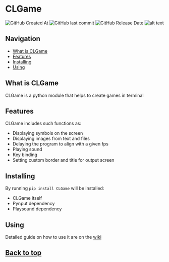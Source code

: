 # CLGame
![GitHub Created At](https://img.shields.io/github/created-at/K0RSY/CLGame) ![GitHub last commit](https://img.shields.io/github/last-commit/K0RSY/CLGame) ![GitHub Release Date](https://img.shields.io/github/release-date/K0RSY/CLGame)
![alt text](https://i.imgur.com/YAWAtC4.png)

## Navigation
- [What is CLGame](#what-is-clgame)
- [Features](#features)
- [Installing](#installing)
- [Using](#using)

## What is CLGame
CLGame is a python module that helps to create games in terminal

## Features
CLGame includes such functions as:
- Displaying symbols on the screen
- Displaying images from text and files
- Delaying the program to align with a given fps
- Playing sound
- Key binding
- Setting custom border and title for output screen

## Installing
By running `pip install CLGame` will be installed:
- CLGame itself
- Pynput dependency
- Playsound dependency

## Using
Detailed guide on how to use it are on the [wiki](https://github.com/K0RSY/CLGame/wiki)

## [Back to top](#clgame)
